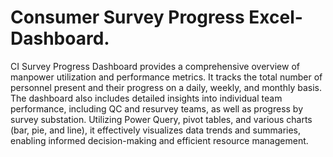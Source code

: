 # Consumer Survey Progress Excel-Dashboard.
CI Survey Progress Dashboard provides a comprehensive overview of manpower utilization and performance metrics. It tracks the total number of personnel present and their progress on a daily, weekly, and monthly basis. The dashboard also includes detailed insights into individual team performance, including QC and resurvey teams, as well as progress by survey substation. Utilizing Power Query, pivot tables, and various charts (bar, pie, and line), it effectively visualizes data trends and summaries, enabling informed decision-making and efficient resource management.







